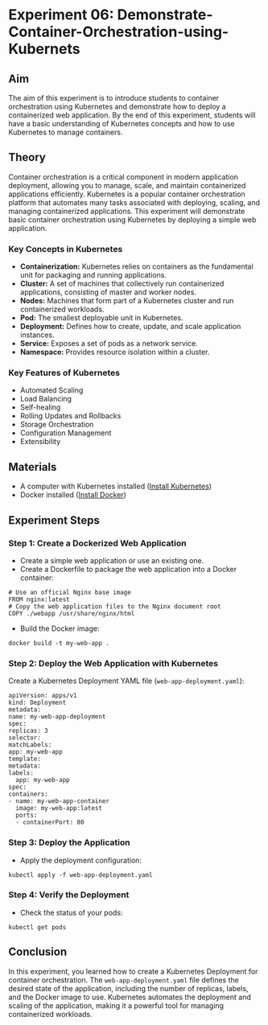 # Experiment 06: Demonstrate-Container-Orchestration-using-Kubernets

<h2>Aim</h2>
<p>The aim of this experiment is to introduce students to container orchestration using Kubernetes and demonstrate how to deploy a containerized web application. By the end of this experiment, students will have a basic understanding of Kubernetes concepts and how to use Kubernetes to manage containers.</p>

<h2>Theory</h2>
<p>Container orchestration is a critical component in modern application deployment, allowing you to manage, scale, and maintain containerized applications efficiently. Kubernetes is a popular container orchestration platform that automates many tasks associated with deploying, scaling, and managing containerized applications. This experiment will demonstrate basic container orchestration using Kubernetes by deploying a simple web application.</p>

<h3>Key Concepts in Kubernetes</h3>
<ul>
  <li><strong>Containerization:</strong> Kubernetes relies on containers as the fundamental unit for packaging and running applications.</li>
  <li><strong>Cluster:</strong> A set of machines that collectively run containerized applications, consisting of master and worker nodes.</li>
  <li><strong>Nodes:</strong> Machines that form part of a Kubernetes cluster and run containerized workloads.</li>
  <li><strong>Pod:</strong> The smallest deployable unit in Kubernetes.</li>
  <li><strong>Deployment:</strong> Defines how to create, update, and scale application instances.</li>
  <li><strong>Service:</strong> Exposes a set of pods as a network service.</li>
  <li><strong>Namespace:</strong> Provides resource isolation within a cluster.</li>
</ul>

<h3>Key Features of Kubernetes</h3>
<ul>
  <li>Automated Scaling</li>
  <li>Load Balancing</li>
  <li>Self-healing</li>
  <li>Rolling Updates and Rollbacks</li>
  <li>Storage Orchestration</li>
  <li>Configuration Management</li>
  <li>Extensibility</li>
</ul>

<h2>Materials</h2>
<ul>
  <li>A computer with Kubernetes installed (<a href="https://kubernetes.io/docs/setup/" target="_blank">Install Kubernetes</a>)</li>
  <li>Docker installed (<a href="https://docs.docker.com/get-docker/" target="_blank">Install Docker</a>)</li>
</ul>

<h2>Experiment Steps</h2>

<h3>Step 1: Create a Dockerized Web Application</h3>
<ul>
  <li>Create a simple web application or use an existing one.</li>
  <li>Create a Dockerfile to package the web application into a Docker container:</li>
</ul>
<pre><code># Use an official Nginx base image
FROM nginx:latest
# Copy the web application files to the Nginx document root
COPY ./webapp /usr/share/nginx/html
</code></pre>
<ul>
  <li>Build the Docker image:</li>
</ul>
<pre><code>docker build -t my-web-app .</code></pre>

<h3>Step 2: Deploy the Web Application with Kubernetes</h3>
<p>Create a Kubernetes Deployment YAML file (<code>web-app-deployment.yaml</code>):</p>
<pre><code>apiVersion: apps/v1
kind: Deployment
metadata:
name: my-web-app-deployment
spec:
replicas: 3
selector:
matchLabels:
app: my-web-app
template:
metadata:
labels:
  app: my-web-app
spec:
containers:
- name: my-web-app-container
  image: my-web-app:latest
  ports:
  - containerPort: 80
</code></pre>

<h3>Step 3: Deploy the Application</h3>
<ul>
  <li>Apply the deployment configuration:</li>
</ul>
<pre><code>kubectl apply -f web-app-deployment.yaml</code></pre>

<h3>Step 4: Verify the Deployment</h3>
<ul>
  <li>Check the status of your pods:</li>
</ul>
<pre><code>kubectl get pods</code></pre>

<h2>Conclusion</h2>
<p>In this experiment, you learned how to create a Kubernetes Deployment for container orchestration. The <code>web-app-deployment.yaml</code> file defines the desired state of the application, including the number of replicas, labels, and the Docker image to use. Kubernetes automates the deployment and scaling of the application, making it a powerful tool for managing containerized workloads.</p>


